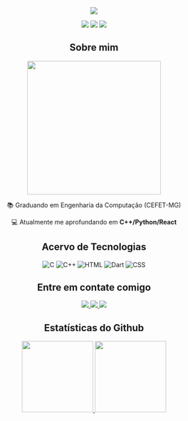 <p align="center">
  <img src="imgs/banner-celso.png" width=""/> 
</p>

<p align="center">
  <!-- <img src="https://badges.pufler.dev/visits/celzin/celzin"/> -->
  <img src="https://badges.pufler.dev/years/celzin/?style=for-the-badge&color=blue"/>
  <img src="https://badges.pufler.dev/repos/celzin/?style=for-the-badge&color=blue"/>
  <img src="https://badges.pufler.dev/commits/monthly/celzin/?style=for-the-badge&color=blue" />
</p>

<h2 align="center">Sobre mim</h2>
<div align="center">
  <img src="imgs/sweaty-speedrunner.gif" width="300"/> 

  📚 Graduando em Engenharia da Computação (CEFET-MG)

  💻 Atualmente me aprofundando em **C++/Python/React**
</div>

<h2 align="center"> Acervo de Tecnologias</h2>
<div align="center"style="display: inline_block">
  <img align="center" alt="C" src="https://img.shields.io/badge/C-00599C?style=for-the-badge&logo=c&logoColor=white" />
  <img align="center" alt="C++" src="https://img.shields.io/badge/C%2B%2B-00599C?style=for-the-badge&logo=c%2B%2B&logoColor=white" />
  <img align="center" alt="HTML" src="https://img.shields.io/badge/HTML-239120?style=for-the-badge&logo=html5&logoColor=white" />
  <img align="center" alt="Dart" src="https://img.shields.io/badge/Dart-0175C2?style=for-the-badge&logo=dart&logoColor=white" />
  <img align="center" alt="CSS" src="https://img.shields.io/badge/CSS-239120?&style=for-the-badge&logo=css3&logoColor=white" />
</div>

<h2 align="center">Entre em contate comigo</h2>

<p align="center">
  <a href="https://www.linkedin.com/in/celsovinicius23/">
  <img src="https://img.shields.io/badge/-celsovinicius23-blue?style=for-the-badge&logo=Linkedin&logoColor=white&link=https://www.linkedin.com/in/celsovinicius23"/>
  </a>
  <a href="mailto: celso.23@aluno.cefetmg.br">
  <img src="https://img.shields.io/badge/-celso.23-c14438?style=for-the-badge&logo=Gmail&logoColor=white&link=mailto:celso.23@aluno.cefetmg.br"/>
  </a>
  <a href="https://t.me/celso_vsf">
  <img src=" https://img.shields.io/badge/-celsovsf-2CA5E0?style=for-the-badge&logo=telegram&logoColor=whitelink=https://t.me/celso_vsf"/>
  </a>
</p>

<h2 align="center">Estatísticas do Github</h2>

<div align="center">
  <a href="https://github.com/celzin">
  <img height="160em" src="https://github-readme-stats.vercel.app/api?username=celzin&show_icons=true&theme=prussian&include_all_commits=true&count_private=true"/>
  <img height="160em" src="https://github-readme-stats.vercel.app/api/top-langs/?username=celzin&layout=compact&langs_count=7&theme=prussian"/>
</div>
